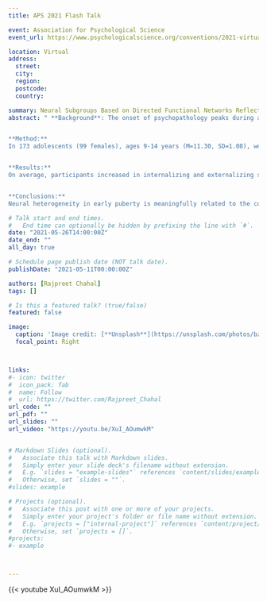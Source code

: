 ```yaml
---
title: APS 2021 Flash Talk

event: Association for Psychological Science
event_url: https://www.psychologicalscience.org/conventions/2021-virtual

location: Virtual
address:
  street: 
  city: 
  region: 
  postcode: 
  country: 

summary: Neural Subgroups Based on Directed Functional Networks Reflect Psychopathology Risk and Resilience
abstract: " **Background**: The onset of psychopathology peaks during adolescence; further, mental health disorders with onset during adolescence are associated with more severe and recurring symptoms in adulthood. Adolescence is also characterized by continued brain development, including refinement of functional networks (i.e., collections of brain regions with similar functions) that support cognitive and affective processing. While previous network studies of adolescent mental health have provided foundational knowledge of neurobiological abnormalities associated with specific mood symptoms and disorders, they have primarily examined contemporaneous correlations between the time series of brain regions and ignored temporal dynamics of fMRI signals. While correlations between time-series are simpler to calculate, simulation studies show that spurious connections are identified when researchers do not account for the temporal dependencies between brain regions. In this context, the Group Iterative Multiple Model Estimation (GIMME) is a data-driven approach that uses unified structural equation modeling to explain patterns of temporal covariation among variables. Using GIMME, we modeled directed functional connections at the group level and identified subgroups of individuals based on the similarity of their directed connectivity maps across the executive control and default mode brain networks. We then used Generalized Additive Mixed Models to test whether resulting neural subgroups differ in internalizing and externalizing symptom trajectories throughout puberty.


**Method:**
In 173 adolescents (99 females), ages 9-14 years (M=11.30, SD=1.08), we applied GIMME to the executive control (ECN), and ventral and dorsal default mode (v/dDMN) networks. Participants reported their internalizing and externalizing symptoms at up to three time-points (each spaced approximately two years apart). 80% of the participants were in beginning stages of puberty at the first time-point, and over 80% of the participants were near or completed puberty by the third time-point. We used Generalized Additive Mixed Models to test whether connectivity subgroups differentiate trajectories of internalizing and externalizing symptoms throughout puberty.


**Results:**
On average, participants increased in internalizing and externalizing symptoms throughout puberty, however their trajectories varied significantly. Participants who belonged to  ECN and DMN subgroups with lower levels of connections between fronto-parietal and fronto-thalamic regions had higher initial levels of internalizing and externalizing symptoms, and showed no significant changes throughout puberty. One ECN subgroup, with greater frontal->parietal and parietal->frontal connections did not show an association between early life stress severity and internalizing symptoms. Conversely, participants who belonged to more inter-connected ECN and DMN subgroups had lower initial levels of internalizing symptoms that increased significantly throughout puberty. Neural subgroup differences in externalizing trajectories did not survive multiple comparisons corrections.


**Conclusions:**
Neural heterogeneity in early puberty is meaningfully related to the course of internalizing symptoms throughout puberty. Directed connections may reveal which youth may benefit from interventions offered at different developmental windows."

# Talk start and end times.
#   End time can optionally be hidden by prefixing the line with `#`.
date: "2021-05-26T14:00:00Z"
date_end: ""
all_day: true

# Schedule page publish date (NOT talk date).
publishDate: "2021-05-11T00:00:00Z"

authors: [Rajpreet Chahal]
tags: []

# Is this a featured talk? (true/false)
featured: false

image:
  caption: 'Image credit: [**Unsplash**](https://unsplash.com/photos/bzdhc5b3Bxs)'
  focal_point: Right



links:
#- icon: twitter
#  icon_pack: fab
#  name: Follow
#  url: https://twitter.com/Rajpreet_Chahal
url_code: ""
url_pdf: ""
url_slides: ""
url_video: "https://youtu.be/XuI_AOumwkM"


# Markdown Slides (optional).
#   Associate this talk with Markdown slides.
#   Simply enter your slide deck's filename without extension.
#   E.g. `slides = "example-slides"` references `content/slides/example-slides.md`.
#   Otherwise, set `slides = ""`.
#slides: example

# Projects (optional).
#   Associate this post with one or more of your projects.
#   Simply enter your project's folder or file name without extension.
#   E.g. `projects = ["internal-project"]` references `content/project/deep-learning/index.md`.
#   Otherwise, set `projects = []`.
#projects:
#- example



---
```



{{< youtube XuI_AOumwkM >}}

